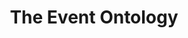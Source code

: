 ---
schema: default
title: 'The Event Ontology '
notes: >-
  This ontology deals with the notion of reified events - events seen as
  first-class objects.
organization: DataScientia Foundation
resources:
  - name: EVENT.UAN.owl
    url: >-
      http://git.knowdive.disi.unitn.it:8080/knowledge/LiveKnowledge/SREP/event/raw/master/EVENT.UAN.owl
    format: owl
    description: >-
      This ontology deals with the notion of reified events - events seen as
      first-class objects.
    license: Creative Commons
    status: Unannotated
    byteSize: '9.724'
    issued: '2007-10-25'
    language: en
    modified: '17 December 2020, 01:32 (UTC+01:00)'
    OntologyEngineeringTool: Protégé
    ontologyLanguage: owl
    ontologySyntax: rdf
    example: Unknown
    ReferenceLKRepository: SREP
    referenceOntology: Unknown
    referenceDatasets: Unknown
distribution: event-owl
keyword: events
publisher: Unknown
category:
  - Upper-Level
versionNotes: '2017: Annual review, no change '
landingPage: 'http://motools.sourceforge.net/event/event.html'
accessRigths: Public
creator: 'Yves Raimond, Samer Abdallah'
hasVersion: Unknown
isVersionOf: Unknown
issued: '2007-10-25'
modified: '17 December 2020, 01:32 (UTC+01:00)'
language: en
provenance: >-
  "(2013-05-26) María Poveda-Villalón: This ontology deals with the notion of
  reified events. It defines one main concept Event that may have a location, a
  time, active agents, factors and products. (2014-05-26) Amélie Gyrard: Annual
  review OK (2015-05-21) Bernard Vatant: Annual review, no change (2017-12-17)
  Ghislain Atemezing: Annual review, no change  Provenance from: LOV"
page: 'http://purl.org/NET/c4dm/event.owl'
wasGeneratedBy: Unknown
versionInfo: version v1.0.1
formalityLevel: Teleontology
OntologyEngineeringMethodology: Unknown
acronym: event
CompetencyQuestion: Unknown
preferredNamespacePrefix: c4dm
toDoList: To completely annotate.
namespacesGenerated: Unknown
namespacesReused: Unknown
datasetLevel: Knowledge Level(L3-4)
spatialExtent: Unknown
temporalExtent: Unknown
datLicense: Creative Commons
DatOwner: Unknown
DatPublicationTimeStamp: Unknown
---
